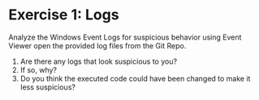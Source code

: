 # Exercise 1: Logs
Analyze the Windows Event Logs for suspicious behavior using Event Viewer open the provided log files from the Git Repo.

1. Are there any logs that look suspicious to you?
2. If so, why? 
3. Do you think the executed code could have been changed to make it less suspicious?
